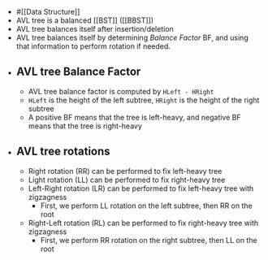 - #[[Data Structure]]
- AVL tree is a balanced [[BST]] ([[BBST]])
- AVL tree balances itself after insertion/deletion
- AVL tree balances itself by determining *Balance Factor* BF, and using that information to perform rotation if needed.
- ## AVL tree Balance Factor
	- AVL tree balance factor is computed by `HLeft - HRight`
	- `HLeft` is the height of the left subtree, `HRight` is the height of the right subtree
	- A positive BF means that the tree is left-heavy, and negative BF means that the tree is right-heavy
- ## AVL tree rotations
	- Right rotation (RR) can be performed to fix left-heavy tree
	- Light rotation (LL) can be performed to fix right-heavy tree
	- Left-Right rotation (LR) can be performed to fix left-heavy tree with zigzagness
		- First, we perform LL rotation on the left subtree, then RR on the root
	- Right-Left rotation (RL) can be performed to fix right-heavy tree with zigzagness
		- First, we perform RR rotation on the right subtree, then LL on the root